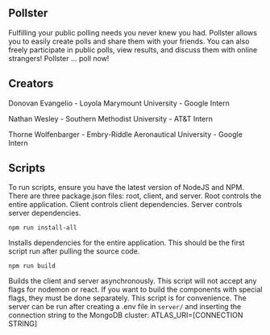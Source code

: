 ## Pollster

Fulfilling your public polling needs you never knew you had. Pollster allows you to easily create polls and share them with your friends. You can also freely participate in public polls, view results, and discuss them with online strangers! Pollster ... poll now!

## Creators

Donovan Evangelio - Loyola Marymount University - Google Intern

Nathan Wesley - Southern Methodist University - AT&T Intern

Thorne Wolfenbarger - Embry-Riddle Aeronautical University - Google Intern
## Scripts

To run scripts, ensure you have the latest version of NodeJS and NPM. There are three package.json files: root, client, and server. Root controls the entire application. Client controls client dependencies. Server controls server dependencies.

```
npm run install-all
```

Installs dependencies for the entire application. This should be the first script run after pulling the source code.

```
npm run build
```

Builds the client and server asynchronously. This script will not accept any flags for nodemon or react. If you want to build the components with special flags, they must be done separately. This script is for convenience. The server can be run after creating a .env file in ```server/``` and inserting the connection string to the MongoDB cluster: ATLAS_URI=[CONNECTION STRING]

